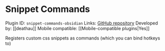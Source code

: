 # Snippet Commands

Plugin ID: `snippet-commands-obsidian`
Links: [GitHub repository](https://github.com/deathau/snippet-commands-obsidian)
Developed by: [[deathau]]
Mobile compatible: [[Mobile-compatible plugins|Yes]]

Registers custom css snippets as commands (which you can bind hotkeys to)
